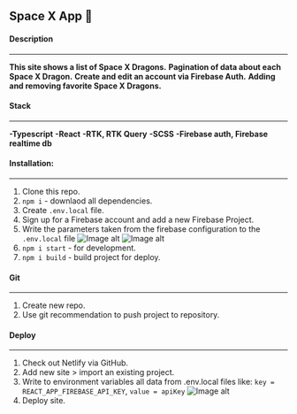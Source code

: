 ## Space X App 🚀 

#### Description
___
**This site shows a list of Space X Dragons.**
**Pagination of data about each Space X Dragon.**
**Create and edit an account via Firebase Auth.**
**Adding and removing favorite Space X Dragons.**

#### Stack
___
**-Typescript**
**-React**
**-RTK, RTK Query**
**-SCSS**
**-Firebase auth, Firebase realtime db**
    
#### Installation:
___
1) Clone this repo.
2) `npm i` - downlaod all dependencies.
3) Create `.env.local` file.
4) Sign up for a Firebase account and add a new Firebase Project.
5) Write the parameters taken from the firebase configuration to the `.env.local` file
![Image alt](https://blog.logrocket.com/wp-content/uploads/2020/03/web-config-firebase-console-e1629488970325.png)
![Image alt](https://i.ibb.co/19xQq5R/envlocal.png )
6) `npm i start` - for development.
7) `npm i build` - build project for deploy.

#### Git
___
1) Create new repo.
2) Use git recommendation to push project to repository.

#### Deploy
___
1) Check out Netlify via GitHub.
2) Add new site > import an existing project.
3) Write to environment variables all data from .env.local files like:
`key = REACT_APP_FIREBASE_API_KEY`, 
`value = apiKey`
![Image alt](https://i.ibb.co/3ckB8LP/netlify.png")
4) Deploy site. 